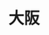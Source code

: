 ---
title: 大阪
description: 大阪
kana: おおさか
pronunciation: oosaka
tone: 平板型
type: 名词
pubDate: 2024-06-29 00:00:07 
---